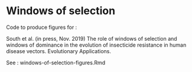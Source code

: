 # Windows of selection

Code to produce figures for :

South et al. (in press, Nov. 2019) The role of windows of selection and windows of dominance in the evolution of insecticide resistance in human disease vectors. Evolutionary Applications.

See : windows-of-selection-figures.Rmd
